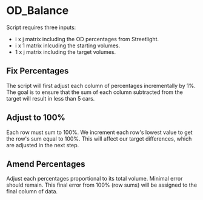 # OD_Balance

Script requires three inputs:

* i x j matrix including the OD percentages from Streetlight.
* i x 1 matrix inlcuding the starting volumes.
* 1 x j matrix including the target volumes.

## Fix Percentages

The script will first adjust each column of percentages incrementally by 1%. The goal is to ensure that the sum of each column subtracted from the target will result in less than 5 cars.

## Adjust to 100%

Each row must sum to 100%. We increment each row's lowest value to get the row's sum equal to 100%. 
This will affect our target differences, which are adjusted in the next step.

## Amend Percentages

Adjust each percentages proportional to its total volume. Minimal error should remain. This final error from 100% (row sums) will be assigned to the final column of data.